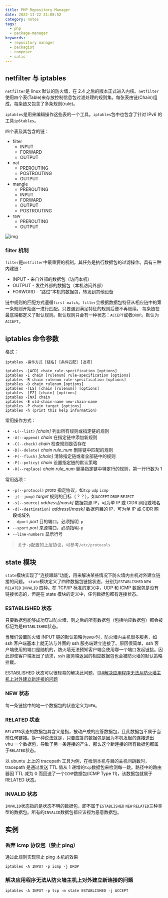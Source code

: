 ```yaml
---
title: PHP Repository Manager
date: 2022-11-22 21:08:52
category: notes
tags:
  - php
  - package-manager
keywords:
  - repository manager
  - packagist
  - composer
  - satis
---
```


## netfilter 与 iptables

`netfilter`是 linux 默认的防火墙，在 2.4 之后的版本正式进入内核。`netfilter` 使用四个表(Table)来存放控制信息包过滤处理的规则集。每张表由链(Chain)组成，每条链又包含了多条规则(rule)。

`iptables`是用来编辑操作这些表的一个工具。`iptables`包中也包含了针对 IPv6 的工具`ip6tables`。

四个表及其包含的链：

<!-- more -->

- filter
  - INPUT
  - FORWARD
  - OUTPUT
- nat
  - PREROUTING
  - POSTROUTING
  - OUTPUT
- mangle
  - PREROUTING
  - INPUT
  - FORWARD
  - OUTPUT
  - POSTROUTING
- raw
  - PREROUTING
  - OUTPUT

![img](/img/2016-11-29-iptables-usage_1.png)

### filter 机制

`filter`是`netfilter`中最重要的机制，其任务是执行数据包的过滤操作。具有三种内建链：

- INPUT - 来自外部的数据包（访问本机）
- OUTPUT - 发往外部的数据包（本机访问外部）
- FORWORD - “路过”本机的数据包，转发到其他设备

链中规则的匹配方式遵循`first match`。`filter`会根据数据包特征从相应链中的第一条规则开始逐一进行匹配。只要遇到满足特征的规则后便不再继续。
每条链在最底端都定义了默认规则。默认规则只会有一种状态：`ACCEPT`或者`DROP`。默认为`ACCEPT`。

## iptables 命令参数

格式：

```
iptables -操作方式 [链名] [条件匹配] [选项]

iptables -[ACD] chain rule-specification [options]
iptables -I chain [rulenum] rule-specification [options]
iptables -R chain rulenum rule-specification [options]
iptables -D chain rulenum [options]
iptables -[LS] [chain [rulenum]] [options]
iptables -[FZ] [chain] [options]
iptables -[NX] chain
iptables -E old-chain-name new-chain-name
iptables -P chain target [options]
iptables -h (print this help information)

```

常用操作方式：

- `-L(--list)` _[chain]_ 列出所有规则或指定链的规则
- `-A(--append)` _chain_ 在指定链中添加新规则
- `-C(--check)` _chain_ 检查规则是否存在
- `-D(--delete)` _chain rule_num_ 删除链中匹配的规则
- `-F(--flush)` _[chain]_ 清除指定链或者全部链中的规则
- `-P(--policy)` _chain_ 设置指定链的默认策略
- `-R(--replace)` _chain rule_num_ 替换指定链中特定行的规则，第一行行数为 1

常用选项：

- `-p(--protocol)` _proto_ 指定协议，如`tcp` `udp` `icmp`
- `-j(--jump)` _target_ 规则的目标（？？），如`ACCEPT` `DROP` `REJECT`
- `-s(--source)` _address[/mask]_ 数据包源 IP，可为单 IP 或 CIDR 网段或域名
- `-d(--destination)` _address[/mask]_ 数据包目的 IP，可为单 IP 或 CIDR 网段或域名
- `--dport` _port_ 目的端口，必须指明`-p`
- `--sport` _port_ 来源端口，必须指明`-p`
- `--line-numbers` 显示行号

> 关于`-p`配置的上层协议，可参考`/etc/protocols`

## state 模块

`state`模块实现了“连接跟踪”功能，用来解决某些情况下防火墙内主机对外建立链接的问题。
`state`模块定义了四种数据包链接状态，分别为`ESTABLISHED` `NEW` `RELATED` `INVALID` 四种。在 TCP/IP 标准的定义中，UDP 和 ICMP 数据包是没有链接状态的，但是在 state 模块的定义中，任何数据包都有连接状态。

### ESTABLISHED 状态

只要数据包能够成功穿过防火墙，则之后的所有数据包（包括响应数据包）都会被标记为是`ESTABLISHED`状态。

当我们设置防火墙 INPUT 链的默认策略为`DROP`时，防火墙内主机很多服务，如 ssh 客户端基本上就无法与外面的 ssh 服务端建立连接了。原因很简单，ssh 客户端使用的端口是随机的，防火墙无法预知客户端会使用哪一个端口发起链接。因此即使客户端发出了请求，ssh 服务端返回的相应数据包也会被防火墙的默认策略拦截。

ESTABLISHED 状态可以很轻易的解决此问题，见[#解决应用程序无法从防火墙主机上对外建立新连接的问题](#解决应用程序无法从防火墙主机上对外建立新连接的问题)

### NEW 状态

每一条链接中的地一个数据包的状态定义为`NEW`。

### RELATED 状态

`RELATED`状态的数据包其含义是指，被动产成的应答数据包，且此数据包不属于当前任何链接。换一种说法就是，只要应答的数据包是因为本机发起的连接送出 vhu 一个数据包，导致了另一条连接的产生，那么这个新连接的所有数据包都属于`RELATED`状态。

以 ubuntu 上上的 tracepath 工具为例，在检测本机与目的主机间跳数时，tracepath 是通过发送 TTL 值从 1 递增的`tcp`数据包来检测每一跳。路径中的路由器因 TTL 减为 0 而回送了一个`ICMP`数据包(ICMP Type 11)，该数据包就属于 RELATED 状态。

### INVALID 状态

`INVALID`状态指的是状态不明的数据包，即不属于`ESTABLISHED` `NEW` `RELATED`三种类型的数据包。所有的`INVALID`数据包都应该视为恶意数据包。

## 实例

### 丢弃 icmp 协议包（禁止 ping）

通过此规则实现禁止 ping 本机的效果

```
iptables -A INPUT -p icmp -j DROP
```

### 解决应用程序无法从防火墙主机上对外建立新连接的问题

```
iptables -A INPUT -p tcp -m state ESTABLISHED -j ACCEPT
```
